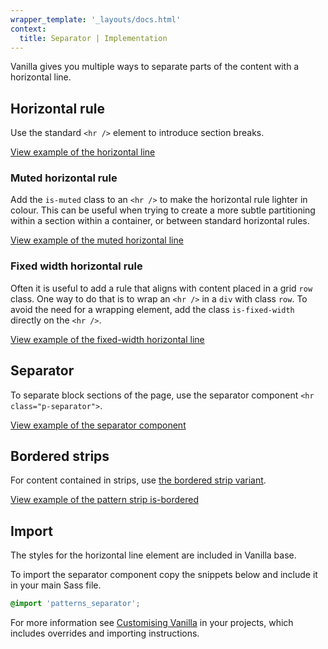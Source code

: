 ```yaml
---
wrapper_template: '_layouts/docs.html'
context:
  title: Separator | Implementation
---
```


Vanilla gives you multiple ways to separate parts of the content with a horizontal line.

## Horizontal rule

Use the standard `<hr />` element to introduce section breaks.

<div class="embedded-example"><a href="/docs/examples/base/hr/" class="js-example">
View example of the horizontal line
</a></div>

### Muted horizontal rule

Add the `is-muted` class to an `<hr />` to make the horizontal rule lighter in colour.
This can be useful when trying to create a more subtle partitioning within a section within a container, or between standard horizontal rules.

<div class="embedded-example"><a href="/docs/examples/base/hr-muted/" class="js-example">
View example of the muted horizontal line
</a></div>

### Fixed width horizontal rule

Often it is useful to add a rule that aligns with content placed in a grid `row` class. One way to do that is to wrap an `<hr />` in a `div` with class `row`. To avoid the need for a wrapping element, add the class `is-fixed-width` directly on the `<hr />`.

<div class="embedded-example"><a href="/docs/examples/base/hr-fixed-width/" class="js-example">
View example of the fixed-width horizontal line
</a></div>

## Separator

To separate block sections of the page, use the separator component `<hr class="p-separator">`.

<div class="embedded-example"><a href="/docs/examples/patterns/separator/" class="js-example">
View example of the separator component
</a></div>

## Bordered strips

For content contained in strips, use [the bordered strip variant](/docs/patterns/strip#bordered-strip).

<div class="embedded-example"><a href="/docs/examples/patterns/strips/is-bordered/" class="js-example">
View example of the pattern strip is-bordered
</a></div>

## Import

The styles for the horizontal line element are included in Vanilla base.

To import the separator component copy the snippets below and include it in your main Sass file.

```scss
@import 'patterns_separator';
```

For more information see [Customising Vanilla](/docs/customising-vanilla/) in your projects, which includes overrides and importing instructions.
